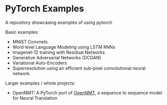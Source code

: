 # PyTorch Examples

A repository showcasing examples of using pytorch

Basic examples:
- MNIST Convnets
- Word level Language Modeling using LSTM RNNs
- Imagenet-12 training with Residual Networks
- Generative Adversarial Networks (DCGAN)
- Variational Auto-Encoders
- Superresolution using an efficient sub-pixel convolutional neural network

Larger examples / whole projects:
- OpenNMT: A PyTorch port of [OpenNMT](https://gitter.im/OpenNMT/openmt), a sequence to sequence model for Neural Translation
